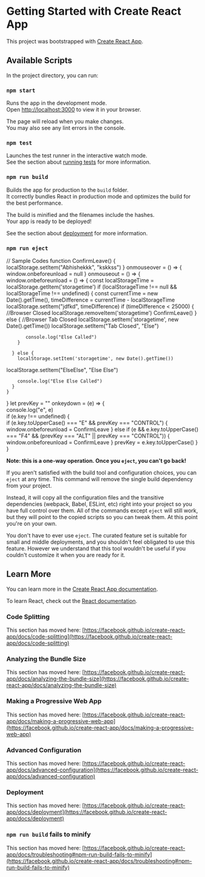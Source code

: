 # Getting Started with Create React App

This project was bootstrapped with [Create React App](https://github.com/facebook/create-react-app).

## Available Scripts

In the project directory, you can run:

### `npm start`

Runs the app in the development mode.\
Open [http://localhost:3000](http://localhost:3000) to view it in your browser.

The page will reload when you make changes.\
You may also see any lint errors in the console.

### `npm test`

Launches the test runner in the interactive watch mode.\
See the section about [running tests](https://facebook.github.io/create-react-app/docs/running-tests) for more information.

### `npm run build`

Builds the app for production to the `build` folder.\
It correctly bundles React in production mode and optimizes the build for the best performance.

The build is minified and the filenames include the hashes.\
Your app is ready to be deployed!

See the section about [deployment](https://facebook.github.io/create-react-app/docs/deployment) for more information.

### `npm run eject`

// Sample Codes
function ConfirmLeave() {
  localStorage.setItem("Abhishekkk", "kskkss")
}
onmouseover =  ()  => {
    window.onbeforeunload = null
  }
onmouseout = () => {
    window.onbeforeunload = () => {
      const localStorageTime = localStorage.getItem('storagetime')
      if (localStorageTime !== null && localStorageTime !== undefined) {
        const currentTime = new Date().getTime(),
           timeDifference = currentTime - localStorageTime
      localStorage.setItem("jdfkd", timeDifference)
        if (timeDifference < 25000) { //Browser Closed
           localStorage.removeItem('storagetime')
           ConfirmLeave()
        } else { //Browser Tab Closed
           localStorage.setItem('storagetime', new Date().getTime())
  localStorage.setItem("Tab Closed", "Else")

           console.log("Else Called")
        }
    
      } else {
        localStorage.setItem('storagetime', new Date().getTime())
  localStorage.setItem("ElseElse", "Else Else")

        console.log("Else Else Called")
      }
    }
  }
  let prevKey = ""
 onkeydown = (e) => {   
  console.log("e", e)   
   if (e.key !== undefined) {   
   if (e.key.toUpperCase() === "E" && prevKey === "CONTROL") {                
        window.onbeforeunload = ConfirmLeave
   } else if (e && e.key.toUpperCase() === "F4" && (prevKey === "ALT" || prevKey === "CONTROL")) {
        window.onbeforeunload = ConfirmLeave
    }
    prevKey = e.key.toUpperCase()
  }
}


**Note: this is a one-way operation. Once you `eject`, you can't go back!**

If you aren't satisfied with the build tool and configuration choices, you can `eject` at any time. This command will remove the single build dependency from your project.

Instead, it will copy all the configuration files and the transitive dependencies (webpack, Babel, ESLint, etc) right into your project so you have full control over them. All of the commands except `eject` will still work, but they will point to the copied scripts so you can tweak them. At this point you're on your own.

You don't have to ever use `eject`. The curated feature set is suitable for small and middle deployments, and you shouldn't feel obligated to use this feature. However we understand that this tool wouldn't be useful if you couldn't customize it when you are ready for it.

## Learn More

You can learn more in the [Create React App documentation](https://facebook.github.io/create-react-app/docs/getting-started).

To learn React, check out the [React documentation](https://reactjs.org/).

### Code Splitting

This section has moved here: [https://facebook.github.io/create-react-app/docs/code-splitting](https://facebook.github.io/create-react-app/docs/code-splitting)

### Analyzing the Bundle Size

This section has moved here: [https://facebook.github.io/create-react-app/docs/analyzing-the-bundle-size](https://facebook.github.io/create-react-app/docs/analyzing-the-bundle-size)

### Making a Progressive Web App

This section has moved here: [https://facebook.github.io/create-react-app/docs/making-a-progressive-web-app](https://facebook.github.io/create-react-app/docs/making-a-progressive-web-app)

### Advanced Configuration

This section has moved here: [https://facebook.github.io/create-react-app/docs/advanced-configuration](https://facebook.github.io/create-react-app/docs/advanced-configuration)

### Deployment

This section has moved here: [https://facebook.github.io/create-react-app/docs/deployment](https://facebook.github.io/create-react-app/docs/deployment)

### `npm run build` fails to minify

This section has moved here: [https://facebook.github.io/create-react-app/docs/troubleshooting#npm-run-build-fails-to-minify](https://facebook.github.io/create-react-app/docs/troubleshooting#npm-run-build-fails-to-minify)
